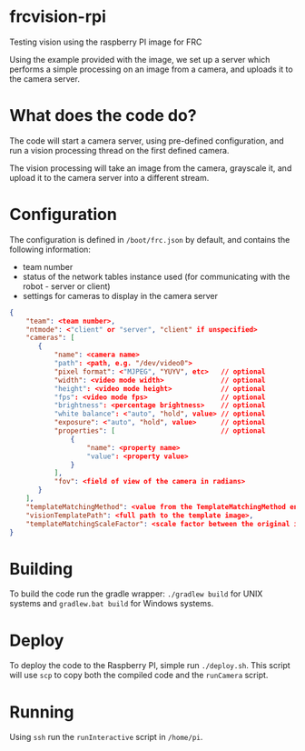 # frcvision-rpi

Testing vision using the raspberry PI image for FRC

Using the example provided with the image, we set up a server which performs a simple processing on an image from a camera, and uploads it to the camera server.

# What does the code do?

The code will start a camera server, using pre-defined configuration, and run a vision processing thread on the first
defined camera.

The vision processing will take an image from the camera, grayscale it, and upload it to the camera server into a different stream.

# Configuration

The configuration is defined in `/boot/frc.json` by default, and contains the following information:

- team number
- status of the network tables instance used (for communicating with the robot - server or client)
- settings for cameras to display in the camera server

```JSON
{
	"team": <team number>,
	"ntmode": <"client" or "server", "client" if unspecified>
	"cameras": [
	   {
	       "name": <camera name>
	       "path": <path, e.g. "/dev/video0">
	       "pixel format": <"MJPEG", "YUYV", etc>   // optional
	       "width": <video mode width>              // optional
	       "height": <video mode height>            // optional
	       "fps": <video mode fps>                  // optional
	       "brightness": <percentage brightness>    // optional
	       "white balance": <"auto", "hold", value> // optional
	       "exposure": <"auto", "hold", value>      // optional
	       "properties": [                          // optional
	           {
	               "name": <property name>
	               "value": <property value>
	           }
	       ],
	       "fov": <field of view of the camera in radians>
	   }
	],
	"templateMatchingMethod": <value from the TemplateMatchingMethod enum, for example "SQDIFF_NORMED">,
	"visionTemplatePath": <full path to the template image>,
	"templateMatchingScaleFactor": <scale factor between the original image and the template, for example 2.0>
}
```

# Building

To build the code run the gradle wrapper: `./gradlew build` for UNIX systems and `gradlew.bat build` for Windows systems.

# Deploy

To deploy the code to the Raspberry PI, simple run `./deploy.sh`. This script will use `scp` to copy both the compiled code and the `runCamera` script.

# Running

Using `ssh` run the `runInteractive` script in `/home/pi`.